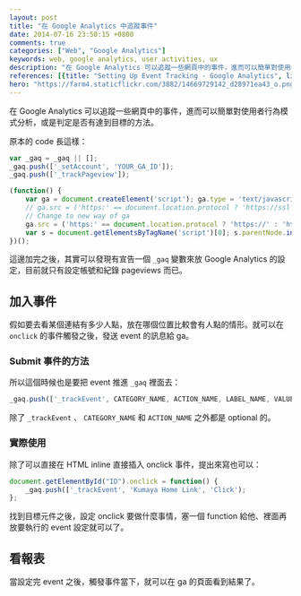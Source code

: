 ```yaml
---
layout: post
title: "在 Google Analytics 中追蹤事件"
date: 2014-07-16 23:50:15 +0800
comments: true
categories: ["Web", "Google Analytics"]
keywords: web, google analytics, user activities, ux
description: "在 Google Analytics 可以追蹤一些網頁中的事件，進而可以簡單對使用者行為模式分析，或是判定是否有達到目標的方法。"
references: [{title: "Setting Up Event Tracking - Google Analytics", link: "https://developers.google.com/analytics/devguides/collection/gajs/eventTrackerGuide#SettingUpEventTracking"}]
hero: "https://farm4.staticflickr.com/3882/14669729142_d28971ea43_o.png"
---
```


在 Google Analytics 可以追蹤一些網頁中的事件，進而可以簡單對使用者行為模式分析，或是判定是否有達到目標的方法。

<!-- more -->

原本的 code 長這樣：

``` js
var _gaq = _gaq || [];
_gaq.push(['_setAccount', 'YOUR_GA_ID']);
_gaq.push(['_trackPageview']);

(function() {
	var ga = document.createElement('script'); ga.type = 'text/javascript'; ga.async = true;
	// ga.src = ('https:' == document.location.protocol ? 'https://ssl' : 'http://www') + '.google-analytics.com/ga.js';
	// Change to new way of ga
	ga.src = ('https:' == document.location.protocol ? 'https://' : 'http://') + 'stats.g.doubleclick.net/dc.js';
	var s = document.getElementsByTagName('script')[0]; s.parentNode.insertBefore(ga, s);
})();
```

這邊加完之後，其實可以發現有宣告一個 `_gaq` 變數來放 Google Analytics 的設定，目前就只有設定帳號和紀錄 pageviews 而已。

## 加入事件

假如要去看某個連結有多少人點，放在哪個位置比較會有人點的情形。就可以在 `onclick` 的事件觸發之後，發送 event 的訊息給 ga。

### Submit 事件的方法

所以這個時候也是要把 event 推進 `_gaq` 裡面去：

``` js
_gaq.push(['_trackEvent', CATEGORY_NAME, ACTION_NAME, LABEL_NAME, VALUE])
```

除了 `_trackEvent` 、 `CATEGORY_NAME` 和 `ACTION_NAME` 之外都是 optional 的。

### 實際使用

除了可以直接在 HTML inline 直接插入 onclick 事件，提出來寫也可以：

``` js
document.getElementById("ID").onclick = function() {
	_gaq.push(['_trackEvent', 'Kumaya Home Link', 'Click');
};
```

找到目標元件之後，設定 onclick 要做什麼事情，塞一個 function 給他、裡面再放要執行的 event 設定就可以了。

## 看報表

當設定完 event 之後，觸發事件當下，就可以在 ga 的頁面看到結果了。
